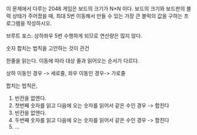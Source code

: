 이 문제에서 다루는 2048 게임은 보드의 크기가 N×N 이다. 보드의 크기와 보드판의 블럭 상태가 주어졌을 때, 최대 5번 이동해서 만들 수 있는 가장 큰 블럭의 값을 구하는 프로그램을 작성하시오.

브루트 포스: 상하좌우 5번 수행하게 되므로 연산량은 많지 않다.

숫자 합치는 법칙을 고안하는 것이 관건

한줄을 읽는다. 이동에 따라 대상 줄과 읽어오는 순서가 다르다.

상하 이동인 경우 -> 세로줄, 좌우 이동인 경우-> 가로줄

합치는 법칙은, 
1. 빈칸을 없앤다.
2. 첫번째 숫자를 읽고 다음에 오는 숫자를 읽어서 같은 수인 경우 -> 합친다
3. 빈칸을 없앤다.
4. 두번째 숫자를 읽고 다음에 오는 숫자를 읽어서 같은 수인 경우 -> 합친다
5. ...